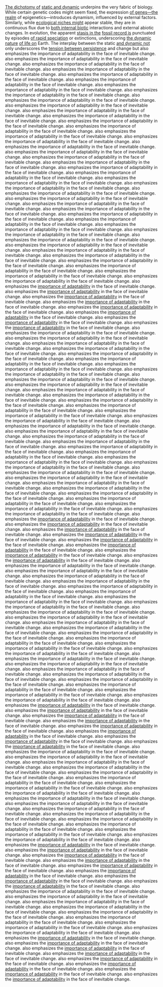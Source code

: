 
[The dichotomy of](2/1/2/3/_Positive-Negative) [static and dynamic](2/3/1/2/2/_Static-Dynamic) underpins the very fabric of biology. While certain genetic codes might seem fixed, the expression [of genes—the realm](1/3/1/3/1/.Genetics) of epigenetics—introduces dynamism, influenced by external factors. Similarly, while [ecological niches might](1/3/1/3/2/.Ecology) appear stable, they are in continuous flux due to [both internal biotic](2/3/2/3/1/3/.Biology) interactions and external abiotic changes. In evolution, the apparent [stasis in the](1/1/3/2/1/1/2/.Stasis) [fossil record is](1/2/1/3/1/1/1/2/1/.Prehistoric) punctuated by episodes [of rapid speciation](1/3/1/3/3/3/.Speciation) or extinctions, underscoring [the dynamic nature](1/1/3/2/1/_Static-Dynamic) [of life on](3/3/3/1/3/3/.Breath%20of%20Life) Earth. The interplay between the static [and dynamic not](2/3/1/2/2/_Static-Dynamic) only underscores the [tension between persistence](1/2/1/1/3/1/1/3/.Persistence) and change but also emphasizes the importance of adaptability in the face of inevitable change. also emphasizes the importance of adaptability in the face of inevitable change. also emphasizes the importance of adaptability in the face of inevitable change. also emphasizes the importance of adaptability in the face of inevitable change. also emphasizes the importance of adaptability in the face of inevitable change. also emphasizes the importance of adaptability in the face of inevitable change. also emphasizes the importance of adaptability in the face of inevitable change. also emphasizes the importance of adaptability in the face of inevitable change. also emphasizes the importance of adaptability in the face of inevitable change. also emphasizes the importance of adaptability in the face of inevitable change. also emphasizes the importance of adaptability in the face of inevitable change. also emphasizes the importance of adaptability in the face of inevitable change. also emphasizes the importance of adaptability in the face of inevitable change. also emphasizes the importance of adaptability in the face of inevitable change. also emphasizes the importance of adaptability in the face of inevitable change. also emphasizes the importance of adaptability in the face of inevitable change. also emphasizes the importance of adaptability in the face of inevitable change. also emphasizes the importance of adaptability in the face of inevitable change. also emphasizes the importance of adaptability in the face of inevitable change. also emphasizes the importance of adaptability in the face of inevitable change. also emphasizes the importance of adaptability in the face of inevitable change. also emphasizes the importance of adaptability in the face of inevitable change. also emphasizes the importance of adaptability in the face of inevitable change. also emphasizes the importance of adaptability in the face of inevitable change. also emphasizes the importance of adaptability in the face of inevitable change. also emphasizes the importance of adaptability in the face of inevitable change. also emphasizes the importance of adaptability in the face of inevitable change. also emphasizes the importance of adaptability in the face of inevitable change. also emphasizes the importance of adaptability in the face of inevitable change. also emphasizes the importance of adaptability in the face of inevitable change. also emphasizes the importance of adaptability in the face of inevitable change. also emphasizes the importance of adaptability in the face of inevitable change. also emphasizes the importance of adaptability in the face of inevitable change. also emphasizes the importance of adaptability in the face of inevitable change. also emphasizes the importance of adaptability in the face of inevitable change. also emphasizes the importance of adaptability in the face of inevitable change. also emphasizes the importance of adaptability in the face of inevitable change. also emphasizes the importance of adaptability in the face of inevitable change. also emphasizes the importance of adaptability in the face of inevitable change. also emphasizes the importance of adaptability in the face of inevitable change. also emphasizes the [importance of adaptability](3/1/1/3/3/3/2/.Environment%20Adaptability) in the face of inevitable change. also emphasizes the [importance of adaptability](3/1/1/3/3/3/2/.Environment%20Adaptability) in the face of inevitable change. also emphasizes the [importance of adaptability](3/1/1/3/3/3/2/.Environment%20Adaptability) in the face of inevitable change. also emphasizes the [importance of adaptability](3/1/1/3/3/3/2/.Environment%20Adaptability) in the face of inevitable change. also emphasizes the [importance of adaptability](3/1/1/3/3/3/2/.Environment%20Adaptability) in the face of inevitable change. also emphasizes the [importance of adaptability](3/1/1/3/3/3/2/.Environment%20Adaptability) in the face of inevitable change. also emphasizes the [importance of adaptability](3/1/1/3/3/3/2/.Environment%20Adaptability) in the face of inevitable change. also emphasizes the [importance of adaptability](3/1/1/3/3/3/2/.Environment%20Adaptability) in the face of inevitable change. also emphasizes the importance of adaptability in the face of inevitable change. also emphasizes the importance of adaptability in the face of inevitable change. also emphasizes the importance of adaptability in the face of inevitable change. also emphasizes the importance of adaptability in the face of inevitable change. also emphasizes the importance of adaptability in the face of inevitable change. also emphasizes the importance of adaptability in the face of inevitable change. also emphasizes the importance of adaptability in the face of inevitable change. also emphasizes the importance of adaptability in the face of inevitable change. also emphasizes the importance of adaptability in the face of inevitable change. also emphasizes the importance of adaptability in the face of inevitable change. also emphasizes the importance of adaptability in the face of inevitable change. also emphasizes the importance of adaptability in the face of inevitable change. also emphasizes the importance of adaptability in the face of inevitable change. also emphasizes the importance of adaptability in the face of inevitable change. also emphasizes the importance of adaptability in the face of inevitable change. also emphasizes the importance of adaptability in the face of inevitable change. also emphasizes the importance of adaptability in the face of inevitable change. also emphasizes the importance of adaptability in the face of inevitable change. also emphasizes the importance of adaptability in the face of inevitable change. also emphasizes the importance of adaptability in the face of inevitable change. also emphasizes the importance of adaptability in the face of inevitable change. also emphasizes the importance of adaptability in the face of inevitable change. also emphasizes the importance of adaptability in the face of inevitable change. also emphasizes the importance of adaptability in the face of inevitable change. also emphasizes the importance of adaptability in the face of inevitable change. also emphasizes the importance of adaptability in the face of inevitable change. also emphasizes the importance of adaptability in the face of inevitable change. also emphasizes the importance of adaptability in the face of inevitable change. also emphasizes the importance of adaptability in the face of inevitable change. also emphasizes the importance of adaptability in the face of inevitable change. also emphasizes the importance of adaptability in the face of inevitable change. also emphasizes the importance of adaptability in the face of inevitable change. also emphasizes the [importance of adaptability](3/1/1/3/3/3/2/.Environment%20Adaptability) in the face of inevitable change. also emphasizes the [importance of adaptability](3/1/1/3/3/3/2/.Environment%20Adaptability) in the face of inevitable change. also emphasizes the [importance of adaptability](3/1/1/3/3/3/2/.Environment%20Adaptability) in the face of inevitable change. also emphasizes the [importance of adaptability](3/1/1/3/3/3/2/.Environment%20Adaptability) in the face of inevitable change. also emphasizes the [importance of adaptability](3/1/1/3/3/3/2/.Environment%20Adaptability) in the face of inevitable change. also emphasizes the [importance of adaptability](3/1/1/3/3/3/2/.Environment%20Adaptability) in the face of inevitable change. also emphasizes the [importance of adaptability](3/1/1/3/3/3/2/.Environment%20Adaptability) in the face of inevitable change. also emphasizes the [importance of adaptability](3/1/1/3/3/3/2/.Environment%20Adaptability) in the face of inevitable change. also emphasizes the importance of adaptability in the face of inevitable change. also emphasizes the importance of adaptability in the face of inevitable change. also emphasizes the importance of adaptability in the face of inevitable change. also emphasizes the importance of adaptability in the face of inevitable change. also emphasizes the importance of adaptability in the face of inevitable change. also emphasizes the importance of adaptability in the face of inevitable change. also emphasizes the importance of adaptability in the face of inevitable change. also emphasizes the importance of adaptability in the face of inevitable change. also emphasizes the importance of adaptability in the face of inevitable change. also emphasizes the importance of adaptability in the face of inevitable change. also emphasizes the importance of adaptability in the face of inevitable change. also emphasizes the importance of adaptability in the face of inevitable change. also emphasizes the importance of adaptability in the face of inevitable change. also emphasizes the importance of adaptability in the face of inevitable change. also emphasizes the importance of adaptability in the face of inevitable change. also emphasizes the importance of adaptability in the face of inevitable change. also emphasizes the importance of adaptability in the face of inevitable change. also emphasizes the importance of adaptability in the face of inevitable change. also emphasizes the importance of adaptability in the face of inevitable change. also emphasizes the importance of adaptability in the face of inevitable change. also emphasizes the importance of adaptability in the face of inevitable change. also emphasizes the importance of adaptability in the face of inevitable change. also emphasizes the importance of adaptability in the face of inevitable change. also emphasizes the importance of adaptability in the face of inevitable change. also emphasizes the [importance of adaptability](3/1/1/3/3/3/2/.Environment%20Adaptability) in the face of inevitable change. also emphasizes the [importance of adaptability](3/1/1/3/3/3/2/.Environment%20Adaptability) in the face of inevitable change. also emphasizes the [importance of adaptability](3/1/1/3/3/3/2/.Environment%20Adaptability) in the face of inevitable change. also emphasizes the [importance of adaptability](3/1/1/3/3/3/2/.Environment%20Adaptability) in the face of inevitable change. also emphasizes the [importance of adaptability](3/1/1/3/3/3/2/.Environment%20Adaptability) in the face of inevitable change. also emphasizes the [importance of adaptability](3/1/1/3/3/3/2/.Environment%20Adaptability) in the face of inevitable change. also emphasizes the [importance of adaptability](3/1/1/3/3/3/2/.Environment%20Adaptability) in the face of inevitable change. also emphasizes the [importance of adaptability](3/1/1/3/3/3/2/.Environment%20Adaptability) in the face of inevitable change. also emphasizes the importance of adaptability in the face of inevitable change. also emphasizes the importance of adaptability in the face of inevitable change. also emphasizes the importance of adaptability in the face of inevitable change. also emphasizes the importance of adaptability in the face of inevitable change. also emphasizes the importance of adaptability in the face of inevitable change. also emphasizes the importance of adaptability in the face of inevitable change. also emphasizes the importance of adaptability in the face of inevitable change. also emphasizes the importance of adaptability in the face of inevitable change. also emphasizes the importance of adaptability in the face of inevitable change. also emphasizes the importance of adaptability in the face of inevitable change. also emphasizes the importance of adaptability in the face of inevitable change. also emphasizes the importance of adaptability in the face of inevitable change. also emphasizes the importance of adaptability in the face of inevitable change. also emphasizes the importance of adaptability in the face of inevitable change. also emphasizes the importance of adaptability in the face of inevitable change. also emphasizes the importance of adaptability in the face of inevitable change. also emphasizes the [importance of adaptability](3/1/1/3/3/3/2/.Environment%20Adaptability) in the face of inevitable change. also emphasizes the [importance of adaptability](3/1/1/3/3/3/2/.Environment%20Adaptability) in the face of inevitable change. also emphasizes the [importance of adaptability](3/1/1/3/3/3/2/.Environment%20Adaptability) in the face of inevitable change. also emphasizes the [importance of adaptability](3/1/1/3/3/3/2/.Environment%20Adaptability) in the face of inevitable change. also emphasizes the [importance of adaptability](3/1/1/3/3/3/2/.Environment%20Adaptability) in the face of inevitable change. also emphasizes the [importance of adaptability](3/1/1/3/3/3/2/.Environment%20Adaptability) in the face of inevitable change. also emphasizes the [importance of adaptability](3/1/1/3/3/3/2/.Environment%20Adaptability) in the face of inevitable change. also emphasizes the [importance of adaptability](3/1/1/3/3/3/2/.Environment%20Adaptability) in the face of inevitable change. also emphasizes the importance of adaptability in the face of inevitable change. also emphasizes the importance of adaptability in the face of inevitable change. also emphasizes the importance of adaptability in the face of inevitable change. also emphasizes the importance of adaptability in the face of inevitable change. also emphasizes the importance of adaptability in the face of inevitable change. also emphasizes the importance of adaptability in the face of inevitable change. also emphasizes the importance of adaptability in the face of inevitable change. also emphasizes the importance of adaptability in the face of inevitable change. also emphasizes the [importance of adaptability](3/1/1/3/3/3/2/.Environment%20Adaptability) in the face of inevitable change. also emphasizes the [importance of adaptability](3/1/1/3/3/3/2/.Environment%20Adaptability) in the face of inevitable change. also emphasizes the [importance of adaptability](3/1/1/3/3/3/2/.Environment%20Adaptability) in the face of inevitable change. also emphasizes the [importance of adaptability](3/1/1/3/3/3/2/.Environment%20Adaptability) in the face of inevitable change. also emphasizes the [importance of adaptability](3/1/1/3/3/3/2/.Environment%20Adaptability) in the face of inevitable change. also emphasizes the [importance of adaptability](3/1/1/3/3/3/2/.Environment%20Adaptability) in the face of inevitable change. also emphasizes the [importance of adaptability](3/1/1/3/3/3/2/.Environment%20Adaptability) in the face of inevitable change. also emphasizes the [importance of adaptability](3/1/1/3/3/3/2/.Environment%20Adaptability) in the face of inevitable change.
